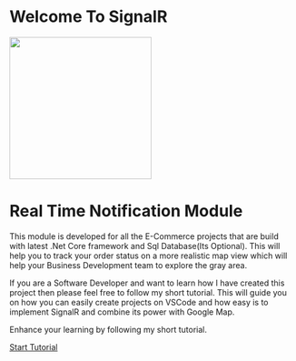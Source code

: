 # Welcome To SignalR
<img src="https://octodex.github.com/images/droctocat.png" data-canonical-src="https://octodex.github.com/images/droctocat.png" width="250" height="250" />

# Real Time Notification Module

This module is developed for all the E-Commerce projects that are build with latest .Net Core framework and Sql Database(Its Optional). This will help you to track your order status on a more realistic map view which will help your Business Development team to explore the gray area.

If you are a Software Developer and want to learn how I have created this project then please feel free to follow my short tutorial. This will guide you on how you can easily create projects on VSCode and how easy is to implement SignalR and combine its power with Google Map.

Enhance your learning by following my short tutorial.

[Start Tutorial][1]

[1]: Docs/SettingUpApplication.md